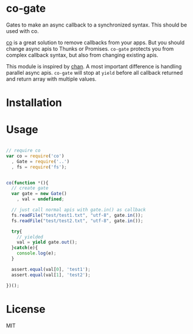 co-gate
=======

Gates to make an async callback to a synchronized syntax. This should be used with co.

[co](https://github.com/visionmedia/co) is a great solution to remove callbacks from your apps.
But you should change async apis to Thunks or Promises.
`co-gate` protects you from complex callback syntax, but also from changing existing apis.

This module is inspired by [chan](https://github.com/brentburgoyne/chan).
A most important difference is handling parallel async apis.
`co-gate` will stop at `yield` before all callback returned and return array with multiple values.

Installation
=======

Usage
=======

```javascript

// require co
var co = require('co')
  , Gate = require('..')
  , fs = require('fs');


co(function *(){
  // create gate
  var gate = new Gate()
    , val = undefined;

  // just call normal apis with gate.in() as callback
  fs.readFile("test/test1.txt", "utf-8", gate.in());
  fs.readFile("test/test2.txt", "utf-8", gate.in());

  try{
    // yielded
    val = yield gate.out();
  }catch(e){
    console.log(e);
  }

  assert.equal(val[0], 'test1');
  assert.equal(val[1], 'test2');

})();


```

License
=======
MIT
